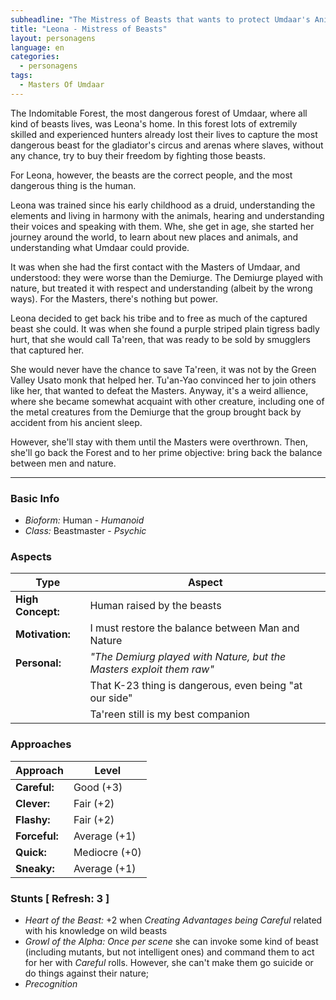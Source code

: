 ```yaml
---
subheadline: "The Mistress of Beasts that wants to protect Umdaar's Animals"
title: "Leona - Mistress of Beasts"
layout: personagens
language: en
categories:
  - personagens
tags:
  - Masters Of Umdaar 
---
```


The Indomitable Forest, the most dangerous forest of Umdaar, where all kind of beasts lives, was Leona's home. In this forest lots of extremily skilled and experienced hunters already lost their lives to capture the most dangerous beast for the gladiator's circus and arenas where slaves, without any chance, try to buy their freedom by fighting those beasts.

For Leona, however, the beasts are the correct people, and the most dangerous thing is the human.

Leona was trained since his early childhood as a druid, understanding the elements and living in harmony with the animals, hearing and understanding their voices and speaking with them. Whe, she get in age, she started her journey around the world, to learn about new places and animals, and understanding what Umdaar could provide.

It was when she had the first contact with the Masters of Umdaar, and understood: they were worse than the Demiurge. The Demiurge played with nature, but treated it with respect and understanding (albeit by the wrong ways). For the Masters, there's nothing but power.

Leona decided to get back his tribe and to free as much of the captured beast she could. It was when she found a purple striped plain tigress badly hurt, that she would call Ta'reen, that was ready to be sold by smugglers that captured her.

She would never have the chance to save Ta'reen, it was not by the Green Valley Usato monk that helped her. Tu'an-Yao convinced her to join others like her, that wanted to defeat the Masters. Anyway, it's a weird allience, where she became somewhat acquaint with other creature, including one of the metal creatures from the Demiurge that the group brought back by accident from his ancient sleep.

However, she'll stay with them until the Masters were overthrown. Then, she'll go back the Forest and to her prime objective: bring back the balance between men and nature.

---

### Basic Info

+ _Bioform:_ Human - _Humanoid_
+ _Class:_ Beastmaster - _Psychic_

### Aspects

| **Type**          | **Aspect**                                                              |
|-------------------|-------------------------------------------------------------------------|
| __High Concept:__ | Human raised by the beasts                                              |
| __Motivation:__   | I must restore the balance between Man and Nature                       |
| __Personal:__     | _"The Demiurg played with Nature, but the Masters exploit them raw"_    |
|                   | That K-23 thing is dangerous, even being "at our side"                  |
|                   | Ta'reen still is my best companion                                      |

### Approaches

| **Approach**    | **Level**     |
|-----------------|---------------|
| __Careful:__    | Good (+3)     |
| __Clever:__     | Fair (+2)     |
| __Flashy:__     | Fair (+2)     |
| __Forceful:__   | Average (+1)  |
| __Quick:__      | Mediocre (+0) |
| __Sneaky:__     | Average (+1)  |

### Stunts [ Refresh: 3 ]

+ _Heart of the Beast:_ +2 when _Creating Advantages being Careful_ related with his knowledge on wild beasts
+ _Growl of the Alpha:_ _Once per scene_ she can invoke some kind of beast (including mutants, but not intelligent ones) and command them to act for her with _Careful_ rolls. However, she can't make them go suicide or do things against their nature;
+ _Precognition_
